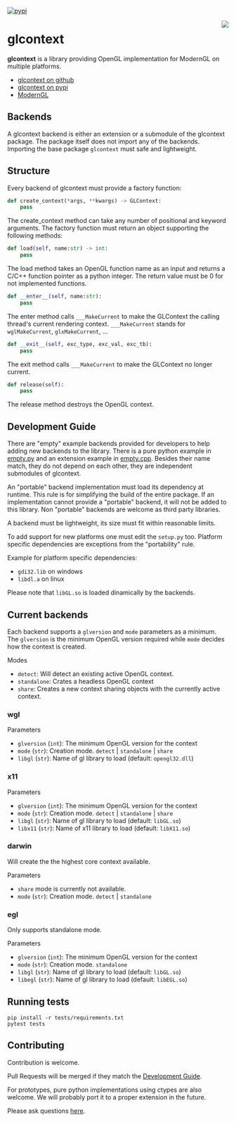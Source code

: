 [![pypi](https://badge.fury.io/py/glcontext.svg)](https://pypi.python.org/pypi/glcontext)

<img align="right" src="https://github.com/moderngl/glcontext/raw/master/.github/icon_small.png">

# glcontext

**glcontext** is a library providing OpenGL implementation for ModernGL on multiple platforms.

* [glcontext on github](https://github.com/moderngl/glcontext)
* [glcontext on pypi](https://pypi.org/project/glcontext)
* [ModernGL](https://github.com/moderngl/moderngl)

## Backends

A glcontext backend is either an extension or a submodule of the glcontext package.
The package itself does not import any of the backends.
Importing the base package `glcontext` must safe and lightweight.

## Structure

Every backend of glcontext must provide a factory function:

```py
def create_context(*args, **kwargs) -> GLContext:
    pass
```

The create\_context method can take any number of positional and keyword arguments.
The factory function must return an object supporting the following methods:

```py
def load(self, name:str) -> int:
    pass
```

The load method takes an OpenGL function name as an input and returns a C/C++ function pointer as a python integer.
The return value must be 0 for not implemented functions.

```py
def __enter__(self, name:str):
    pass
```

The enter method calls `___MakeCurrent` to make the GLContext the calling thread's current rendering context.
`___MakeCurrent` stands for `wglMakeCurrent`, `glxMakeCurrent`, ...

```py
def __exit__(self, exc_type, exc_val, exc_tb):
    pass
```

The exit method calls `___MakeCurrent` to make the GLContext no longer current.

```py
def release(self):
    pass
```

The release method destroys the OpenGL context.

## Development Guide

There are "empty" example backends provided for developers to help adding new backends to the library.
There is a pure python example in [empty.py](#) and an extension example in [empty.cpp](#).
Besides their name match, they do not depend on each other, they are independent submodules of glcontext.

An "portable" backend implementation must load its dependency at runtime.
This rule is for simplifying the build of the entire package.
If an implementation cannot provide a "portable" backend, it will not be added to this library.
Non "portable" backends are welcome as third party libraries.

A backend must be lightweight, its size must fit within reasonable limits.

To add support for new platforms one must edit the `setup.py` too.
Platform specific dependencies are exceptions from the "portability" rule.

Example for platform specific dependencies:

- `gdi32.lib` on windows
- `libdl.a` on linux

Please note that `libGL.so` is loaded dinamically by the backends.

## Current backends

Each backend supports a `glversion` and `mode` parameters as a minimum.
The `glversion` is the minimum OpenGL version required while `mode`
decides how the context is created.

Modes

* `detect`: Will detect an existing active OpenGL context.
* `standalone`: Crates a headless OpenGL context
* `share`: Creates a new context sharing objects with the currently active context.

### wgl

Parameters

* `glversion` (`int`): The minimum OpenGL version for the context
* `mode` (`str`): Creation mode. `detect` | `standalone` | `share`
* `libgl` (`str`): Name of gl library to load (default: `opengl32.dll`)

### x11

Parameters

* `glversion` (`int`): The minimum OpenGL version for the context
* `mode` (`str`): Creation mode. `detect` | `standalone` | `share`
* `libgl` (`str`): Name of gl library to load (default: `libGL.so`)
* `libx11` (`str`): Name of x11 library to load (default: `libX11.so`)

### darwin

Will create the the highest core context available.

Parameters

* `share` mode is currently not available.
* `mode` (`str`): Creation mode. `detect` | `standalone`

### egl

Only supports standalone mode.

Parameters

* `glversion` (`int`): The minimum OpenGL version for the context
* `mode` (`str`): Creation mode. `standalone`
* `libgl` (`str`): Name of gl library to load (default: `libGL.so`)
* `libegl` (`str`): Name of gl library to load (default: `libEGL.so`)

## Running tests

```
pip install -r tests/requirements.txt
pytest tests
```

## Contributing

Contribution is welcome.

Pull Requests will be merged if they match the [Development Guide](#).

For prototypes, pure python implementations using ctypes are also welcome.
We will probably port it to a proper extension in the future.

Please ask questions [here](https://github.com/moderngl/glcontext/issues).
